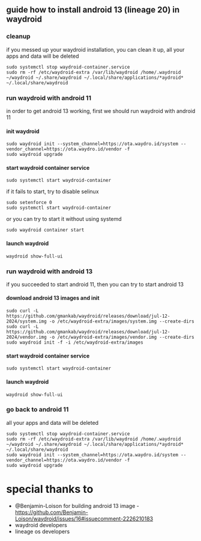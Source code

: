## guide how to install android 13 (lineage 20) in waydroid


### cleanup

if you messed up your waydroid installation, you can clean it up, all your apps and data will be deleted

```
sudo systemctl stop waydroid-container.service
sudo rm -rf /etc/waydroid-extra /var/lib/waydroid /home/.waydroid ~/waydroid ~/.share/waydroid ~/.local/share/applications/*aydroid* ~/.local/share/waydroid
```

### run waydroid with android 11

in order to get android 13 working, first we should run waydroid with android 11

#### init waydroid

```shell
sudo waydroid init --system_channel=https://ota.waydro.id/system --vendor_channel=https://ota.waydro.id/vendor -f
sudo waydroid upgrade
```

#### start waydroid container service

```shell
sudo systemctl start waydroid-container
```

if it fails to start, try to disable selinux

```shell
sudo setenforce 0
sudo systemctl start waydroid-container
```

or you can try to start it without using systemd

```shell
sudo waydroid container start
```

#### launch waydroid

```shell
waydroid show-full-ui
```

### run waydroid with android 13

if you succeeded to start android 11, then you can try to start android 13

#### download android 13 images and init
```shell
sudo curl -L https://github.com/gmankab/waydroid/releases/download/jul-12-2024/system.img -o /etc/waydroid-extra/images/system.img --create-dirs
sudo curl -L https://github.com/gmankab/waydroid/releases/download/jul-12-2024/vendor.img -o /etc/waydroid-extra/images/vendor.img --create-dirs
sudo waydroid init -f -i /etc/waydroid-extra/images
```

#### start waydroid container service

```shell
sudo systemctl start waydroid-container
```

#### launch waydroid

```shell
waydroid show-full-ui
```

### go back to android 11

all your apps and data will be deleted

```shell
sudo systemctl stop waydroid-container.service
sudo rm -rf /etc/waydroid-extra /var/lib/waydroid /home/.waydroid ~/waydroid ~/.share/waydroid ~/.local/share/applications/*aydroid* ~/.local/share/waydroid
sudo waydroid init --system_channel=https://ota.waydro.id/system --vendor_channel=https://ota.waydro.id/vendor -f
sudo waydroid upgrade
```

# special thanks to

- @Benjamin-Loison for building android 13 image - https://github.com/Benjamin-Loison/waydroid/issues/16#issuecomment-2226210183
- waydroid developers
- lineage os developers

